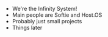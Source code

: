- We're the Infinity System!
- Main people are Softie and Host.OS
- Probably just small projects
- Things later 
<!---
DragonMoth28/DragonMoth28 is a ✨ special ✨ repository because its `README.md` (this file) appears on your GitHub profile.
You can click the Preview link to take a look at your changes.
--->
